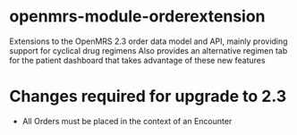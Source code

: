 openmrs-module-orderextension
=============================

Extensions to the OpenMRS 2.3 order data model and API, mainly providing support for cyclical drug regimens
Also provides an alternative regimen tab for the patient dashboard that takes advantage of these new features

# Changes required for upgrade to 2.3

* All Orders must be placed in the context of an Encounter
